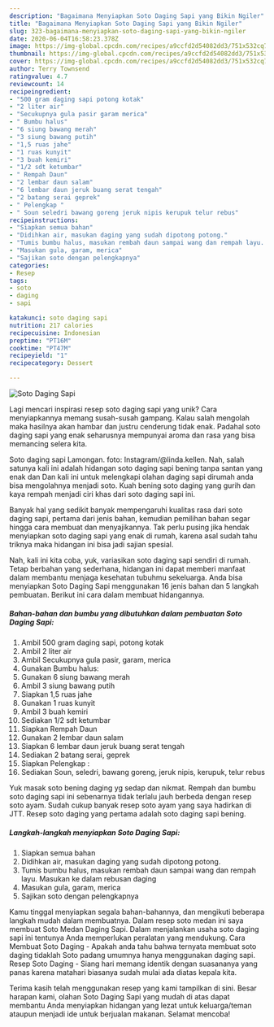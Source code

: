 ```yaml
---
description: "Bagaimana Menyiapkan Soto Daging Sapi yang Bikin Ngiler"
title: "Bagaimana Menyiapkan Soto Daging Sapi yang Bikin Ngiler"
slug: 323-bagaimana-menyiapkan-soto-daging-sapi-yang-bikin-ngiler
date: 2020-06-04T16:58:23.378Z
image: https://img-global.cpcdn.com/recipes/a9ccfd2d54082dd3/751x532cq70/soto-daging-sapi-foto-resep-utama.jpg
thumbnail: https://img-global.cpcdn.com/recipes/a9ccfd2d54082dd3/751x532cq70/soto-daging-sapi-foto-resep-utama.jpg
cover: https://img-global.cpcdn.com/recipes/a9ccfd2d54082dd3/751x532cq70/soto-daging-sapi-foto-resep-utama.jpg
author: Terry Townsend
ratingvalue: 4.7
reviewcount: 14
recipeingredient:
- "500 gram daging sapi potong kotak"
- "2 liter air"
- "Secukupnya gula pasir garam merica"
- " Bumbu halus"
- "6 siung bawang merah"
- "3 siung bawang putih"
- "1,5 ruas jahe"
- "1 ruas kunyit"
- "3 buah kemiri"
- "1/2 sdt ketumbar"
- " Rempah Daun"
- "2 lembar daun salam"
- "6 lembar daun jeruk buang serat tengah"
- "2 batang serai geprek"
- " Pelengkap "
- " Soun seledri bawang goreng jeruk nipis kerupuk telur rebus"
recipeinstructions:
- "Siapkan semua bahan"
- "Didihkan air, masukan daging yang sudah dipotong potong."
- "Tumis bumbu halus, masukan rembah daun sampai wang dan rempah layu. Masukan ke dalam rebusan daging"
- "Masukan gula, garam, merica"
- "Sajikan soto dengan pelengkapnya"
categories:
- Resep
tags:
- soto
- daging
- sapi

katakunci: soto daging sapi 
nutrition: 217 calories
recipecuisine: Indonesian
preptime: "PT16M"
cooktime: "PT47M"
recipeyield: "1"
recipecategory: Dessert

---
```



![Soto Daging Sapi](https://img-global.cpcdn.com/recipes/a9ccfd2d54082dd3/751x532cq70/soto-daging-sapi-foto-resep-utama.jpg)

Lagi mencari inspirasi resep soto daging sapi yang unik? Cara menyiapkannya memang susah-susah gampang. Kalau salah mengolah maka hasilnya akan hambar dan justru cenderung tidak enak. Padahal soto daging sapi yang enak seharusnya mempunyai aroma dan rasa yang bisa memancing selera kita.

Soto daging sapi Lamongan. foto: Instagram/@linda.kellen. Nah, salah satunya kali ini adalah hidangan soto daging sapi bening tanpa santan yang enak dan Dan kali ini untuk melengkapi olahan daging sapi dirumah anda bisa mengolahnya menjadi soto. Kuah bening soto daging yang gurih dan kaya rempah menjadi ciri khas dari soto daging sapi ini.

Banyak hal yang sedikit banyak mempengaruhi kualitas rasa dari soto daging sapi, pertama dari jenis bahan, kemudian pemilihan bahan segar hingga cara membuat dan menyajikannya. Tak perlu pusing jika hendak menyiapkan soto daging sapi yang enak di rumah, karena asal sudah tahu triknya maka hidangan ini bisa jadi sajian spesial.


Nah, kali ini kita coba, yuk, variasikan soto daging sapi sendiri di rumah. Tetap berbahan yang sederhana, hidangan ini dapat memberi manfaat dalam membantu menjaga kesehatan tubuhmu sekeluarga. Anda bisa menyiapkan Soto Daging Sapi menggunakan 16 jenis bahan dan 5 langkah pembuatan. Berikut ini cara dalam membuat hidangannya.

<!--inarticleads1-->

##### Bahan-bahan dan bumbu yang dibutuhkan dalam pembuatan Soto Daging Sapi:

1. Ambil 500 gram daging sapi, potong kotak
1. Ambil 2 liter air
1. Ambil Secukupnya gula pasir, garam, merica
1. Gunakan  Bumbu halus:
1. Gunakan 6 siung bawang merah
1. Ambil 3 siung bawang putih
1. Siapkan 1,5 ruas jahe
1. Gunakan 1 ruas kunyit
1. Ambil 3 buah kemiri
1. Sediakan 1/2 sdt ketumbar
1. Siapkan  Rempah Daun
1. Gunakan 2 lembar daun salam
1. Siapkan 6 lembar daun jeruk buang serat tengah
1. Sediakan 2 batang serai, geprek
1. Siapkan  Pelengkap :
1. Sediakan  Soun, seledri, bawang goreng, jeruk nipis, kerupuk, telur rebus


Yuk masak soto bening daging yg sedap dan nikmat. Rempah dan bumbu soto daging sapi ini sebenarnya tidak terlalu jauh berbeda dengan resep soto ayam. Sudah cukup banyak resep soto ayam yang saya hadirkan di JTT. Resep soto daging yang pertama adalah soto daging sapi bening. 

<!--inarticleads2-->

##### Langkah-langkah menyiapkan Soto Daging Sapi:

1. Siapkan semua bahan
1. Didihkan air, masukan daging yang sudah dipotong potong.
1. Tumis bumbu halus, masukan rembah daun sampai wang dan rempah layu. Masukan ke dalam rebusan daging
1. Masukan gula, garam, merica
1. Sajikan soto dengan pelengkapnya


Kamu tinggal menyiapkan segala bahan-bahannya, dan mengikuti beberapa langkah mudah dalam membuatnya. Dalam resep soto medan ini saya membuat Soto Medan Daging Sapi. Dalam menjalankan usaha soto daging sapi ini tentunya Anda memperlukan peralatan yang mendukung. Cara Membuat Soto Daging - Apakah anda tahu bahwa ternyata membuat soto daging tidaklah Soto padang umumnya hanya menggunakan daging sapi. Resep Soto Daging - Siang hari memang identik dengan suasananya yang panas karena matahari biasanya sudah mulai ada diatas kepala kita. 

Terima kasih telah menggunakan resep yang kami tampilkan di sini. Besar harapan kami, olahan Soto Daging Sapi yang mudah di atas dapat membantu Anda menyiapkan hidangan yang lezat untuk keluarga/teman ataupun menjadi ide untuk berjualan makanan. Selamat mencoba!

